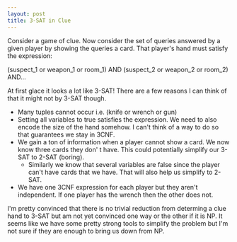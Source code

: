 ```yaml
---
layout: post
title: 3-SAT in Clue
---
```


Consider a game of clue. Now consider the set of queries answered by a given player by showing the queries a card. That player's hand must satisfy the expression:

(suspect_1 or weapon_1 or room_1) AND (suspect_2 or weapon_2 or room_2) AND...

At first glace it looks a lot like 3-SAT! There are a few reasons I can think of that it might not by 3-SAT though.

 - Many tuples cannot occur i.e. (knife or wrench or gun)
 - Setting all variables to true satisfies the expression. We need to also encode the size of the hand somehow. I can't think of a way to do so that guarantees we stay in 3CNF.
 - We gain a ton of information when a player cannot show a card. We now know three cards they don' t have. This could potentially simplify our 3-SAT to 2-SAT (boring).
    - Similarly we know that several variables are false since the player can't have cards that we have. That will also help us simplify to 2-SAT.
 - We have one  3CNF expression for each player but they aren't independent. If one player has the wrench then the other does not.

I'm pretty convinced that there is no trivial reduction from determing a clue hand to 3-SAT but am not yet convinced one way or the other if it is NP. It seems like we have some pretty strong tools to simplify the problem but I'm not sure if they are enough to bring us down from NP.
